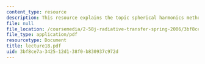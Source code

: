 ```yaml
---
content_type: resource
description: This resource explains the topic spherical harmonics method.
file: null
file_location: /coursemedia/2-58j-radiative-transfer-spring-2006/3bf8ce7a342512d138f0b830937c972d_lecture18.pdf
file_type: application/pdf
resourcetype: Document
title: lecture18.pdf
uid: 3bf8ce7a-3425-12d1-38f0-b830937c972d
---
```

